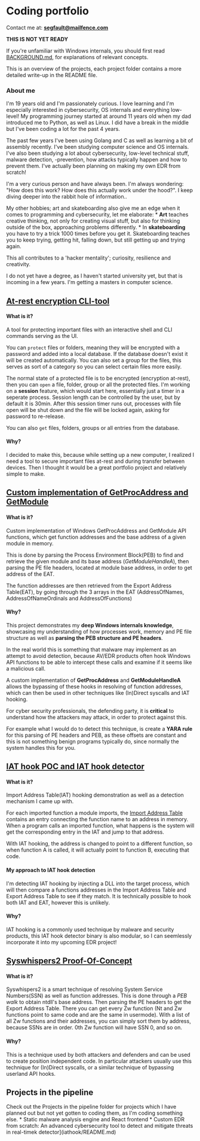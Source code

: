 # Coding portfolio
Contact me at: **segfault@mailfence.com**

**THIS IS NOT YET READY**

If you're unfamiliar with Windows internals, you should first read [BACKGROUND.md](BACKGROUND.md), for explanations of relevant concepts.

This is an overview of the projects, each project folder contains a more detailed write-up in the README file.

### About me
I'm 19 years old and I'm passionately curious. I love learning and I'm especially interested in cybersecurity, OS internals and everything low-level! My programming journey started at around 11 years old when my dad introduced me to Python, as well as Linux. I did have a break in the middle but I've been coding a lot for the past 4 years.

The past few years I've been using Golang and C as well as learning a bit of assembly recently. I've been studying computer science and OS internals.
I've also been studying a lot about cybersecurity, low-level technical stuff, malware detection, -prevention, how attacks typically happen and how to prevent them.
I've actually been planning on making my own EDR from scratch!

I'm a very curious person and have always been. I'm always wondering: "How does this work? How does this actually work under the hood?".
I keep diving deeper into the rabbit hole of information..

My other hobbies; art and skateboarding also give me an edge when it comes to programming and cybersecurity, let me elaborate:
    * **Art** teaches creative thinking, not only for creating visual stuff, but also for thinking outside of the box, approaching problems differently.
    * In **skateboarding** you have to try a trick 1000 times before you get it. Skateboarding teaches you to keep trying, getting hit, falling down, but still getting up and trying again.

This all contributes to a 'hacker mentality'; curiosity, resilience and creativity.

I do not yet have a degree, as I haven't started university yet, but that is incoming in a few years. I'm getting a masters in computer science.

## [At-rest encryption CLI-tool](vanguard/README.md)
#### What is it?
A tool for protecting important files with an interactive shell and CLI commands serving as the UI.

You can `protect` files or folders, meaning they will be encrypted with a password and added into a local database. If the database doesn't exist it will be created automatically. You can also set a group for the files, this serves as sort of a category so you can select certain files more easily.

The normal state of a protected file is to be encrypted (encryption at-rest), then you can `open` a file, folder, group or all the protected files.
I'm working on a **session** feature, which would start here, essentially just a timer in a seperate process. Session length can be controlled by the user, but by default it is 30min.
After this session timer runs out, processes with file open will be shut down and the file will be locked again, asking for password to re-release.

You can also `get` files, folders, groups or all entries from the database.

#### Why?
I decided to make this, because while setting up a new computer, I realized I need a tool to secure important files at-rest and during transfer between devices.
Then I thought it would be a great portfolio project and relatively simple to make.

## [Custom implementation of GetProcAddress and GetModule](parser/README.md)
#### What is it?
Custom implementation of Windows GetProcAddress and GetModule API functions, which get function addresses and the base address of a given module in memory.

This is done by parsing the Process Environment Block(PEB) to find and retrieve the given module and its base address (*GetModuleHandleA*),
then parsing the PE file headers, located at module base address, in order to get address of the EAT.

The function addresses are then retrieved from the Export Address Table(EAT), by going through the 3 arrays in the EAT (AddressOfNames, AddressOfNameOrdinals and AddressOfFunctions)

#### Why?
This project demonstrates my **deep Windows internals knowledge**, showcasing my understanding of how processes work, memory and PE file structure as well as **parsing the PEB structure and PE headers**.

In the real world this is something that malware may implement as an attempt to avoid detection, because AV/EDR products often hook Windows API functions to be able to intercept these calls and examine if it seems like a malicious call.

A custom implementation of **GetProcAddress** and **GetModuleHandleA** allows the bypassing of these hooks in resolving of function addresses, which can then be used in other techniques like (In)Direct syscalls and IAT hooking.

For cyber security professionals, the defending party, it is **critical** to understand how the attackers may attack, in order to protect against this.

For example what I would do to detect this technique, is create a **YARA rule** for this parsing of PE headers and PEB, as these offsets are constant and this is not something benign programs typically do, since normally the system handles this for you.

## [IAT hook POC and IAT hook detector](iathook/README.md)
#### What is it?
Import Address Table(IAT) hooking demonstration as well as a detection mechanism I came up with.

For each imported function a module imports, the [Import Address Table](BACKGROUND.md) contains an entry connecting the function name to an address in memory.
When a program calls an imported function, what happens is the system will get the corresponding entry in the IAT and jump to that address.

With IAT hooking, the address is changed to point to a different function, so when function A is called, it will actually point to function B, executing that code.

#### My approach to IAT hook detection
I'm detecting IAT hooking by injecting a DLL into the target process, which will then compare a functions addresses in the Import Address Table and Export Address Table to see if they match.
It is technically possible to hook both IAT and EAT, however this is unlikely.

#### Why?
IAT hooking is a commonly used technique by malware and security products, this IAT hook detector binary is also modular, so I can seemlessly incorporate it into my upcoming EDR project!

## [Syswhispers2 Proof-Of-Concept](syswhisperer/README.md)
#### What is it?
Syswhispers2 is a smart technique of resolving System Service Numbers(SSN) as well as function addresses. This is done through a *PEB walk* to obtain ntdll's base address.
Then parsing the PE headers to get the Export Address Table. There you can get every Zw function (Nt and Zw functions point to same code and are the same in usermode). With a list of all Zw functions and their addresses, you can simply sort them by address, because SSNs are in order. 0th Zw function will have SSN 0, and so on.

#### Why?
This is a technique used by both attackers and defenders and can be used to create position independent code. In particular attackers usually use this technique for (In)Direct syscalls, or a similar technique of bypassing userland API hooks.

## Projects in the pipeline
Check out the Projects in the pipeline folder for projects which I have planned out but not yet gotten to coding them, as I'm coding something else.
    * Static malware analysis engine and React frontend
    * Custom EDR from scratch: An advanced cybersecurity tool to detect and mitigate threats in real-timek detector](iathook/README.md)

